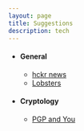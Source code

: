 ```yaml
---
layout: page
title: Suggestions
description: tech
---
```


* #### General
  * [hckr news][hn]
  * [Lobsters][ls]
* #### Cryptology
  * [PGP and You][tb]

[hn]: http://hckrnews.com
[ls]: https://lobste.rs

[tb]: http://robots.thoughtbot.com/pgp-and-you
